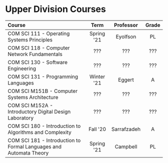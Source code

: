 # Upper Division Courses

| Course                                                       |    Term    |  Professor  | Grade |
| :----------------------------------------------------------- | :--------: | :---------: | :---: |
| COM SCI 111 - Operating Systems Principles                   | Spring '21 |  Eyolfson   |  PL   |
| COM SCI 118 - Computer Network Fundamentals                  |    ???     |     ???     |  ???  |
| COM SCI 130 - Software Engineering                           |    ???     |     ???     |  ???  |
| COM SCI 131 - Programming Languages                          | Winter '21 |   Eggert    |   A   |
| COM SCI M151B - Computer Systems Architecture                |    ???     |     ???     |  ???  |
| COM SCI M152A - Introductory Digital Design Laboratory       |    ???     |     ???     |  ???  |
| COM SCI 180 - Introduction to Algorithms and Complexity      |  Fall '20  | Sarrafzadeh |   A   |
| COM SCI 181 - Introduction to Formal Languages and Automata Theory | Spring '21 |  Campbell   |  PL   |